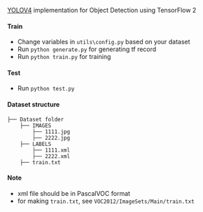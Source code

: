 [YOLOV4](https://arxiv.org/pdf/2004.10934.pdf) implementation for Object Detection using TensorFlow 2

#### Train
* Change variables in `utils\config.py` based on your dataset
* Run `python generate.py` for generating tf record
* Run `python train.py` for training

#### Test
* Run `python test.py`

#### Dataset structure
    ├── Dataset folder 
        ├── IMAGES
            ├── 1111.jpg
            ├── 2222.jpg
        ├── LABELS
            ├── 1111.xml
            ├── 2222.xml
        ├── train.txt
        
#### Note 
* xml file should be in PascalVOC format
* for making `train.txt`, see `VOC2012/ImageSets/Main/train.txt` 


